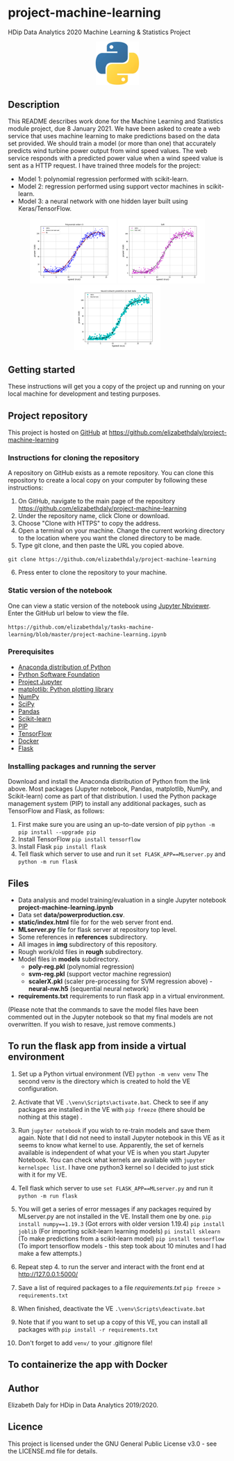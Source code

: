 # project-machine-learning
HDip Data Analytics 2020 Machine Learning &amp; Statistics Project

<p align="middle">
  <img src="img/python.jpg" width="100" />
</p>

## Description

This README describes work done for the Machine Learning and Statistics module project, due 8 January 2021. We have been asked to create a web service that uses machine learning to make predictions based on the data set provided. We should train a model (or more than one) that accurately predicts wind turbine power output from wind speed values. The web service responds with a predicted power value when a wind speed value is sent as a HTTP request. I have trained three models for the project:
- Model 1: polynomial regression performed with scikit-learn.
- Model 2: regression performed using support vector machines in scikit-learn.
- Model 3: a neural network with one hidden layer built using Keras/TensorFlow.

<p align="middle">
  <img src="img/poly3.png" width="200" />
  <img src="img/SVRrbf.png" width="200" /> 
  <img src="img/neuralnw.png" width="200" />
</p>

<!--
![Model1](img/poly3.png)
![Model2](img/SVRrbf.png)
![Model3](img/neuralnw.png)
-->

## Getting started

These instructions will get you a copy of the project up and running on your local machine for development and testing purposes.

## Project repository
This project is hosted on [GitHub](https://github.com/) at 
https://github.com/elizabethdaly/project-machine-learning

### Instructions for cloning the repository
A repository on GitHub exists as a remote repository. You can clone this repository to create a local copy on your computer by following these instructions:
1. On GitHub, navigate to the main page of the repository https://github.com/elizabethdaly/project-machine-learning
2. Under the repository name, click Clone or download.
3. Choose "Clone with HTTPS" to copy the address.
4. Open a terminal on your machine. Change the current working directory to the location where you want the cloned directory to be made.
5. Type git clone, and then paste the URL you copied above.

```git clone https://github.com/elizabethdaly/project-machine-learning```

6. Press enter to clone the repository to your machine.

### Static version of the notebook
One can view a static version of the notebook using [Jupyter Nbviewer](https://nbviewer.jupyter.org/). Enter the GitHub url below to view the file.

```https://github.com/elizabethdaly/tasks-machine-learning/blob/master/project-machine-learning.ipynb```

### Prerequisites
- [Anaconda distribution of Python](https://www.anaconda.com/distribution/)
- [Python Software Foundation](https://www.python.org/)
- [Project Jupyter](https://jupyter.org/)
- [matplotlib: Python plotting library](https://matplotlib.org/)
- [NumPy](https://numpy.org/)
- [SciPy](https://www.scipy.org/)
- [Pandas](https://pandas.pydata.org/)
- [Scikit-learn](https://scikit-learn.org/stable/)
- [PIP](https://pip.pypa.io/en/stable/)
- [TensorFlow](https://www.tensorflow.org/)
- [Docker](https://www.docker.com/resources/what-container)
- [Flask](https://flask.palletsprojects.com/en/1.1.x/)

### Installing packages and running the server
Download and install the Anaconda distribution of Python from the link above. Most packages (Jupyter notebook, Pandas, matplotlib, NumPy, and Scikit-learn) come as part of that distribution. I used the Python package management system (PIP) to install any additional packages, such as TensorFlow and Flask, as follows:
1. First make sure you are using an up-to-date version of pip
```python -m pip install --upgrade pip```
2. Install TensorFlow 
```pip install tensorflow```
3. Install Flask
```pip install flask```
4. Tell flask which server to use and run it
```set FLASK_APP==MLserver.py```
and 
```python -m run flask```

## Files
- Data analysis and model training/evaluation in a single Jupyter notebook **project-machine-learning.ipynb**
- Data set **data/powerproduction.csv**.
- **static/index.html** file for for the web server front end.
- **MLserver.py** file for flask server at repository top level.
- Some references in **references** subdirectory.
- All images in **img** subdirectory of this repository.
- Rough work/old files in **rough** subdirectory.
- Model files in **models** subdirectory.
    - **poly-reg.pkl** (polynomial regression)
	- **svm-reg.pkl** (support vector machine regression)
	- **scalerX.pkl** (scaler pre-processing for SVM regression above)
	-**neural-nw.h5** (sequential neural network)
- **requirements.txt** requirements to run flask app in a virtual environment.

(Please note that the commands to save the model files have been commented out in the Jupyter notebook so that my final models are not overwritten. If you wish to resave, just remove comments.)

## To run the flask app from inside a virtual environment
1. Set up a Python virtual environment (VE) ```python -m venv venv``` The second venv is the directory which is created to hold the VE configuration.

2. Activate that VE ```.\venv\Scripts\activate.bat```.
Check to see if any packages are installed in the VE with ```pip freeze``` (there should be nothing at this stage) .

3. Run ```jupyter notebook``` if you wish to re-train models and save them again. Note that I did not need to install Jupyter notebook in this VE as it seems to know what kernel to use. Apparently, the set of kernels available is independent of what your VE is when you start Jupyter Notebook. You can check what kernels are available with ```jupyter kernelspec list```. I have one python3 kernel so I decided to just stick with it for my VE.

4. Tell flask which server to use 
```set FLASK_APP==MLserver.py``` and run it 
```python -m run flask```

5. You will get a series of error messages if any packages required by MLserver.py are not installed in the VE. Install them one by one.
```pip install numpy==1.19.3``` (Got errors with older version 1.19.4)
```pip install joblib``` (For importing scikit-learn learning models)
```pi install sklearn``` (To make predictions from a scikit-learn model)
```pip install tensorflow``` (To import tensorflow models - this step took about 10 minutes and I had make a few attempts.)

6. Repeat step 4. to run the server and interact with the front end at http://127.0.0.1:5000/

7. Save a list of required packages to a file _requirements.txt_
```pip freeze > requirements.txt```

8. When finished, deactivate the VE ```.\venv\Scripts\deactivate.bat```

9. Note that if you want to set up a copy of this VE, you can install all packages with ```pip install -r requirements.txt```

10. Don't forget to add ```venv/``` to your .gitignore file! 

## To containerize the app with Docker

## Author
Elizabeth Daly for HDip in Data Analytics 2019/2020.

## Licence

This project is licensed under the GNU General Public License v3.0 - see the LICENSE.md file for details.
